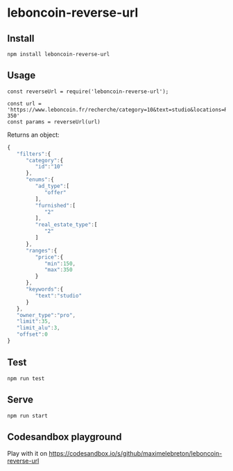 # leboncoin-reverse-url

## Install
```node
npm install leboncoin-reverse-url
```

## Usage
```node
const reverseUrl = require('leboncoin-reverse-url');

const url = 'https://www.leboncoin.fr/recherche/category=10&text=studio&locations=Rennes&owner_type=pro&furnished=2&real_estate_type=2&price=150-350'
const params = reverseUrl(url)
```

Returns an object:
```js
{  
   "filters":{  
      "category":{  
         "id":"10"
      },
      "enums":{  
         "ad_type":[  
            "offer"
         ],
         "furnished":[  
            "2"
         ],
         "real_estate_type":[  
            "2"
         ]
      },
      "ranges":{  
         "price":{  
            "min":150,
            "max":350
         }
      },
      "keywords":{  
         "text":"studio"
      }
   },
   "owner_type":"pro",
   "limit":35,
   "limit_alu":3,
   "offset":0
}
```

## Test
```
npm run test
```

## Serve
```
npm run start
```

## Codesandbox playground
Play with it on https://codesandbox.io/s/github/maximelebreton/leboncoin-reverse-url

